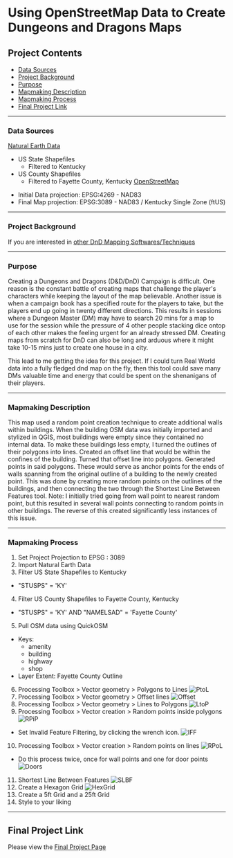 # Using OpenStreetMap Data to Create Dungeons and Dragons Maps

## Project Contents

- [Data Sources](#data-sources)
- [Project Background](#project-background)
- [Purpose](#purpose)
- [Mapmaking Description](#mapmaking-description)
- [Mapmaking Process](#mapmaking-process)
- [Final Project Link](#final-project-link)

***

### Data Sources

[Natural Earth Data](https://www.naturalearthdata.com/)
- US State Shapefiles
    - Filtered to Kentucky
- US County Shapefiles
    - Filtered to Fayette County, Kentucky
[OpenStreetMap](https://www.openstreetmap.org/about)

* Initial Data projection: EPSG:4269 - NAD83
* Final Map projection: EPSG:3089 - NAD83 / Kentucky Single Zone (ftUS)

***

### Project Background

If you are interested in [other DnD Mapping Softwares/Techniques](https://www.thegamer.com/dungeons-dragons-dnd-free-online-map-making-resources/)

***

### Purpose

Creating a Dungeons and Dragons (D&D/DnD) Campaign is difficult.
One reason is the constant battle of creating maps that challenge the player's characters while keeping the layout of the map believable.
Another issue is when a campaign book has a specified route for the players to take, but the players end up going in twenty different directions.
This results in sessions where a Dungeon Master (DM) may have to search 20 mins for a map to use for the session while the pressure of 4 other people stacking dice ontop of each other makes the feeling urgent for an already stressed DM.
Creating maps from scratch for DnD can also be long and arduous where it might take 10-15 mins just to create one house in a city.

This lead to me getting the idea for this project.
If I could turn Real World data into a fully fledged dnd map on the fly, then this tool could save many DMs valuable time and energy that could be spent on the shenanigans of their players.

***

### Mapmaking Description

This map used a random point creation technique to create additional walls within buildings.
When the building OSM data was initially imported and stylized in QGIS, most buildings were empty since they contained no internal data.
To make these buildings less empty, I turned the outlines of their polygons into lines.
Created an offset line that would be within the confines of the building.
Turned that offset line into polygons.
Generated points in said polygons.
These would serve as anchor points for the ends of walls spanning from the original outline of a building to the newly created point.
This was done by creating more random points on the outlines of the buildings, and then connecting the two through the Shortest Line Between Features tool.
Note: I initially tried going from wall point to nearest random point, but this resulted in several wall points connecting to random points in other buildings.
    The reverse of this created significantly less instances of this issue.

***

### Mapmaking Process

1. Set Project Projection to EPSG : 3089
2. Import Natural Earth Data
3. Filter US State Shapefiles to Kentucky
- "STUSPS" = 'KY'
4. Filter US County Shapefiles to Fayette County, Kentucky
- "STUSPS" = 'KY' AND "NAMELSAD" = 'Fayette County'
5. Pull OSM data using QuickOSM
- Keys:
    - amenity
    - building
    - highway
    - shop
- Layer Extent: Fayette County Outline
6. Processing Toolbox > Vector geometry > Polygons to Lines ![PtoL](https://github.com/otu222/osm-dnd/blob/main/graphics/Polygons-to-Lines_Settings.png?raw=true)
7. Processing Toolbox > Vector geometry > Offset lines ![Offset](https://github.com/otu222/osm-dnd/blob/main/graphics/Offset-Lines_Settings.png?raw=true)
8. Processing Toolbox > Vector geometry > Lines to Polygons ![LtoP](https://github.com/otu222/osm-dnd/blob/main/graphics/Lines-to-Polygons_Settings.png?raw=true)
9. Processing Toolbox > Vector creation > Random points inside polygons ![RPiP](https://github.com/otu222/osm-dnd/blob/main/graphics/Random-Points-Inside-Polygons_Settings.png?raw=true)
- Set Invalid Feature Filtering, by clicking the wrench icon. ![IFF](https://github.com/otu222/osm-dnd/blob/main/graphics/Random-Points-Inside-Polygons_IFF_Settings.png?raw=true)
10. Processing Toolbox > Vector creation > Random points on lines ![RPoL](https://github.com/otu222/osm-dnd/blob/main/graphics/Random-Points-on-Lines_Settings-Wall-Points.png?raw=true)
- Do this process twice, once for wall points and one for door points ![Doors](https://github.com/otu222/osm-dnd/blob/main/graphics/door_Settings.png?raw=true)
11. Shortest Line Between Features ![SLBF](https://github.com/otu222/osm-dnd/blob/main/graphics/Shortest-Line-Between_Features_Settings.png?raw=true)
12. Create a Hexagon Grid ![HexGrid](https://github.com/otu222/osm-dnd/blob/main/graphics/hexagon-grid_Settings.png?raw=true)
13. Create a 5ft Grid and a 25ft Grid
14. Style to your liking

***

## Final Project Link

Please view the [Final Project Page](https://otu222.github.io/osm-dnd/index.html)